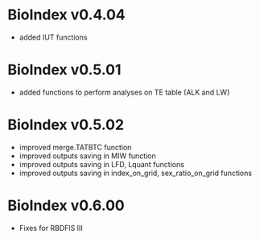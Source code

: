 # BioIndex v0.4.04
  * added IUT functions
# BioIndex v0.5.01
  * added functions to perform analyses on TE table (ALK and LW)
# BioIndex v0.5.02
  * improved merge.TATBTC function
  * improved outputs saving in MIW function
  * improved outputs saving in LFD, Lquant functions
  * improved outputs saving in index_on_grid, sex_ratio_on_grid functions
# BioIndex v0.6.00
  * Fixes for RBDFIS III
